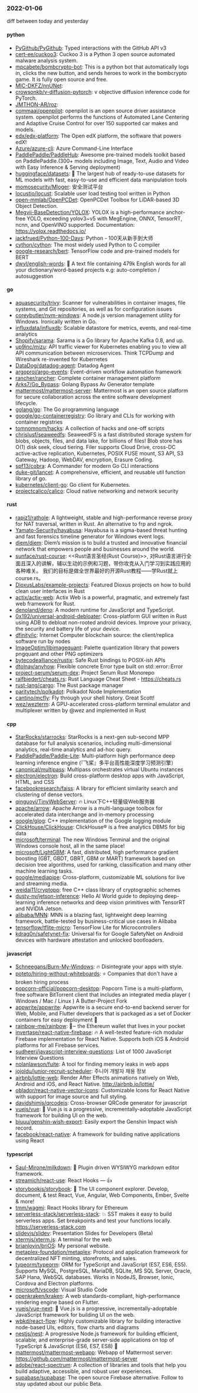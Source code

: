 ### 2022-01-06
diff between today and yesterday

#### python
* [PyGithub/PyGithub](https://github.com/PyGithub/PyGithub): Typed interactions with the GitHub API v3
* [cert-ee/cuckoo3](https://github.com/cert-ee/cuckoo3): Cuckoo 3 is a Python 3 open source automated malware analysis system.
* [mpcabete/bombcrypto-bot](https://github.com/mpcabete/bombcrypto-bot): This is a python bot that automatically logs in, clicks the new button, and sends heroes to work in the bombcrypto game. It is fully open source and free.
* [MIC-DKFZ/nnUNet](https://github.com/MIC-DKFZ/nnUNet): 
* [crowsonkb/v-diffusion-pytorch](https://github.com/crowsonkb/v-diffusion-pytorch): v objective diffusion inference code for PyTorch.
* [JMTHON-AR/roz](https://github.com/JMTHON-AR/roz): 
* [commaai/openpilot](https://github.com/commaai/openpilot): openpilot is an open source driver assistance system. openpilot performs the functions of Automated Lane Centering and Adaptive Cruise Control for over 150 supported car makes and models.
* [edx/edx-platform](https://github.com/edx/edx-platform): The Open edX platform, the software that powers edX!
* [Azure/azure-cli](https://github.com/Azure/azure-cli): Azure Command-Line Interface
* [PaddlePaddle/PaddleHub](https://github.com/PaddlePaddle/PaddleHub): Awesome pre-trained models toolkit based on PaddlePaddle.(300+ models including Image, Text, Audio and Video with Easy Inference & Serving deployment)
* [huggingface/datasets](https://github.com/huggingface/datasets): 🤗 The largest hub of ready-to-use datasets for ML models with fast, easy-to-use and efficient data manipulation tools
* [momosecurity/Mloger](https://github.com/momosecurity/Mloger): 安全测试平台
* [locustio/locust](https://github.com/locustio/locust): Scalable user load testing tool written in Python
* [open-mmlab/OpenPCDet](https://github.com/open-mmlab/OpenPCDet): OpenPCDet Toolbox for LiDAR-based 3D Object Detection.
* [Megvii-BaseDetection/YOLOX](https://github.com/Megvii-BaseDetection/YOLOX): YOLOX is a high-performance anchor-free YOLO, exceeding yolov3~v5 with MegEngine, ONNX, TensorRT, ncnn, and OpenVINO supported. Documentation: https://yolox.readthedocs.io/
* [jackfrued/Python-100-Days](https://github.com/jackfrued/Python-100-Days): Python - 100天从新手到大师
* [cython/cython](https://github.com/cython/cython): The most widely used Python to C compiler
* [google-research/bert](https://github.com/google-research/bert): TensorFlow code and pre-trained models for BERT
* [dwyl/english-words](https://github.com/dwyl/english-words): 📝 A text file containing 479k English words for all your dictionary/word-based projects e.g: auto-completion / autosuggestion

#### go
* [aquasecurity/trivy](https://github.com/aquasecurity/trivy): Scanner for vulnerabilities in container images, file systems, and Git repositories, as well as for configuration issues
* [coreybutler/nvm-windows](https://github.com/coreybutler/nvm-windows): A node.js version management utility for Windows. Ironically written in Go.
* [influxdata/influxdb](https://github.com/influxdata/influxdb): Scalable datastore for metrics, events, and real-time analytics
* [Shopify/sarama](https://github.com/Shopify/sarama): Sarama is a Go library for Apache Kafka 0.8, and up.
* [up9inc/mizu](https://github.com/up9inc/mizu): API traffic viewer for Kubernetes enabling you to view all API communication between microservices. Think TCPDump and Wireshark re-invented for Kubernetes
* [DataDog/datadog-agent](https://github.com/DataDog/datadog-agent): Datadog Agent
* [argoproj/argo-events](https://github.com/argoproj/argo-events): Event-driven workflow automation framework
* [rancher/rancher](https://github.com/rancher/rancher): Complete container management platform
* [Arks7/Go_Bypass](https://github.com/Arks7/Go_Bypass): Golang Bypass Av Generator template
* [mattermost/mattermost-server](https://github.com/mattermost/mattermost-server): Mattermost is an open source platform for secure collaboration across the entire software development lifecycle.
* [golang/go](https://github.com/golang/go): The Go programming language
* [google/go-containerregistry](https://github.com/google/go-containerregistry): Go library and CLIs for working with container registries
* [tomnomnom/hacks](https://github.com/tomnomnom/hacks): A collection of hacks and one-off scripts
* [chrislusf/seaweedfs](https://github.com/chrislusf/seaweedfs): SeaweedFS is a fast distributed storage system for blobs, objects, files, and data lake, for billions of files! Blob store has O(1) disk seek, cloud tiering. Filer supports Cloud Drive, cross-DC active-active replication, Kubernetes, POSIX FUSE mount, S3 API, S3 Gateway, Hadoop, WebDAV, encryption, Erasure Coding.
* [spf13/cobra](https://github.com/spf13/cobra): A Commander for modern Go CLI interactions
* [duke-git/lancet](https://github.com/duke-git/lancet): A comprehensive, efficient, and reusable util function library of go.
* [kubernetes/client-go](https://github.com/kubernetes/client-go): Go client for Kubernetes.
* [projectcalico/calico](https://github.com/projectcalico/calico): Cloud native networking and network security

#### rust
* [rapiz1/rathole](https://github.com/rapiz1/rathole): A lightweight, stable and high-performance reverse proxy for NAT traversal, written in Rust. An alternative to frp and ngrok.
* [Yamato-Security/hayabusa](https://github.com/Yamato-Security/hayabusa): Hayabusa is a sigma-based threat hunting and fast forensics timeline generator for Windows event logs.
* [diem/diem](https://github.com/diem/diem): Diem’s mission is to build a trusted and innovative financial network that empowers people and businesses around the world.
* [sunface/rust-course](https://github.com/sunface/rust-course): <<Rust语言圣经(Rust Course)>>, 对Rust语言进行全面且深入的讲解，辅以生动的示例和习题，带你攻克从入门学习到实践应用的各种难关。 我们的目标是做全世界最好的开源Rust教程——学Rust就上course.rs。
* [DioxusLabs/example-projects](https://github.com/DioxusLabs/example-projects): Featured Dioxus projects on how to build clean user interfaces in Rust
* [actix/actix-web](https://github.com/actix/actix-web): Actix Web is a powerful, pragmatic, and extremely fast web framework for Rust.
* [denoland/deno](https://github.com/denoland/deno): A modern runtime for JavaScript and TypeScript.
* [0x192/universal-android-debloater](https://github.com/0x192/universal-android-debloater): Cross-platform GUI written in Rust using ADB to debloat non-rooted android devices. Improve your privacy, the security and battery life of your device.
* [dfinity/ic](https://github.com/dfinity/ic): Internet Computer blockchain source: the client/replica software run by nodes
* [ImageOptim/libimagequant](https://github.com/ImageOptim/libimagequant): Palette quantization library that powers pngquant and other PNG optimizers
* [bytecodealliance/rustix](https://github.com/bytecodealliance/rustix): Safe Rust bindings to POSIX-ish APIs
* [dtolnay/anyhow](https://github.com/dtolnay/anyhow): Flexible concrete Error type built on std::error::Error
* [project-serum/serum-dex](https://github.com/project-serum/serum-dex): Project Serum Rust Monorepo
* [ralfbiedert/cheats.rs](https://github.com/ralfbiedert/cheats.rs): Rust Language Cheat Sheet - https://cheats.rs
* [rust-lang/cargo](https://github.com/rust-lang/cargo): The Rust package manager
* [paritytech/polkadot](https://github.com/paritytech/polkadot): Polkadot Node Implementation
* [cantino/mcfly](https://github.com/cantino/mcfly): Fly through your shell history. Great Scott!
* [wez/wezterm](https://github.com/wez/wezterm): A GPU-accelerated cross-platform terminal emulator and multiplexer written by @wez and implemented in Rust

#### cpp
* [StarRocks/starrocks](https://github.com/StarRocks/starrocks): StarRocks is a next-gen sub-second MPP database for full analysis scenarios, including multi-dimensional analytics, real-time analytics and ad-hoc query.
* [PaddlePaddle/Paddle-Lite](https://github.com/PaddlePaddle/Paddle-Lite): Multi-platform high performance deep learning inference engine (『飞桨』多平台高性能深度学习预测引擎）
* [canonical/multipass](https://github.com/canonical/multipass): Multipass orchestrates virtual Ubuntu instances
* [electron/electron](https://github.com/electron/electron): Build cross-platform desktop apps with JavaScript, HTML, and CSS
* [facebookresearch/faiss](https://github.com/facebookresearch/faiss): A library for efficient similarity search and clustering of dense vectors.
* [qinguoyi/TinyWebServer](https://github.com/qinguoyi/TinyWebServer): 🔥 Linux下C++轻量级Web服务器
* [apache/arrow](https://github.com/apache/arrow): Apache Arrow is a multi-language toolbox for accelerated data interchange and in-memory processing
* [google/glog](https://github.com/google/glog): C++ implementation of the Google logging module
* [ClickHouse/ClickHouse](https://github.com/ClickHouse/ClickHouse): ClickHouse® is a free analytics DBMS for big data
* [microsoft/terminal](https://github.com/microsoft/terminal): The new Windows Terminal and the original Windows console host, all in the same place!
* [microsoft/LightGBM](https://github.com/microsoft/LightGBM): A fast, distributed, high performance gradient boosting (GBT, GBDT, GBRT, GBM or MART) framework based on decision tree algorithms, used for ranking, classification and many other machine learning tasks.
* [google/mediapipe](https://github.com/google/mediapipe): Cross-platform, customizable ML solutions for live and streaming media.
* [weidai11/cryptopp](https://github.com/weidai11/cryptopp): free C++ class library of cryptographic schemes
* [dusty-nv/jetson-inference](https://github.com/dusty-nv/jetson-inference): Hello AI World guide to deploying deep-learning inference networks and deep vision primitives with TensorRT and NVIDIA Jetson.
* [alibaba/MNN](https://github.com/alibaba/MNN): MNN is a blazing fast, lightweight deep learning framework, battle-tested by business-critical use cases in Alibaba
* [tensorflow/tflite-micro](https://github.com/tensorflow/tflite-micro): TensorFlow Lite for Microcontrollers
* [kdrag0n/safetynet-fix](https://github.com/kdrag0n/safetynet-fix): Universal fix for Google SafetyNet on Android devices with hardware attestation and unlocked bootloaders.

#### javascript
* [Schneegans/Burn-My-Windows](https://github.com/Schneegans/Burn-My-Windows): 🔥 Disintegrate your apps with style.
* [poteto/hiring-without-whiteboards](https://github.com/poteto/hiring-without-whiteboards): ⭐️ Companies that don't have a broken hiring process
* [popcorn-official/popcorn-desktop](https://github.com/popcorn-official/popcorn-desktop): Popcorn Time is a multi-platform, free software BitTorrent client that includes an integrated media player ( Windows / Mac / Linux ) A Butter-Project Fork
* [appwrite/appwrite](https://github.com/appwrite/appwrite): Appwrite is a secure end-to-end backend server for Web, Mobile, and Flutter developers that is packaged as a set of Docker containers for easy deployment 🚀
* [rainbow-me/rainbow](https://github.com/rainbow-me/rainbow): 🌈‒ the Ethereum wallet that lives in your pocket
* [invertase/react-native-firebase](https://github.com/invertase/react-native-firebase): 🔥 A well-tested feature-rich modular Firebase implementation for React Native. Supports both iOS & Android platforms for all Firebase services.
* [sudheerj/javascript-interview-questions](https://github.com/sudheerj/javascript-interview-questions): List of 1000 JavaScript Interview Questions
* [nolanlawson/fuite](https://github.com/nolanlawson/fuite): A tool for finding memory leaks in web apps
* [jojoldu/junior-recruit-scheduler](https://github.com/jojoldu/junior-recruit-scheduler): 주니어 개발자 채용 정보
* [airbnb/lottie-web](https://github.com/airbnb/lottie-web): Render After Effects animations natively on Web, Android and iOS, and React Native. http://airbnb.io/lottie/
* [oblador/react-native-vector-icons](https://github.com/oblador/react-native-vector-icons): Customizable Icons for React Native with support for image source and full styling.
* [davidshimjs/qrcodejs](https://github.com/davidshimjs/qrcodejs): Cross-browser QRCode generator for javascript
* [vuejs/vue](https://github.com/vuejs/vue): 🖖 Vue.js is a progressive, incrementally-adoptable JavaScript framework for building UI on the web.
* [biuuu/genshin-wish-export](https://github.com/biuuu/genshin-wish-export): Easily export the Genshin Impact wish record.
* [facebook/react-native](https://github.com/facebook/react-native): A framework for building native applications using React

#### typescript
* [Saul-Mirone/milkdown](https://github.com/Saul-Mirone/milkdown): 🍼 Plugin driven WYSIWYG markdown editor framework.
* [streamich/react-use](https://github.com/streamich/react-use): React Hooks — 👍
* [storybookjs/storybook](https://github.com/storybookjs/storybook): 📓 The UI component explorer. Develop, document, & test React, Vue, Angular, Web Components, Ember, Svelte & more!
* [tmm/wagmi](https://github.com/tmm/wagmi): React Hooks library for Ethereum
* [serverless-stack/serverless-stack](https://github.com/serverless-stack/serverless-stack): 💥 SST makes it easy to build serverless apps. Set breakpoints and test your functions locally. https://serverless-stack.com
* [slidevjs/slidev](https://github.com/slidevjs/slidev): Presentation Slides for Developers (Beta)
* [xtermjs/xterm.js](https://github.com/xtermjs/xterm.js): A terminal for the web
* [brianlovin/briOS](https://github.com/brianlovin/briOS): My personal website.
* [metaplex-foundation/metaplex](https://github.com/metaplex-foundation/metaplex): Protocol and application framework for decentralized NFT minting, storefronts, and sales.
* [typeorm/typeorm](https://github.com/typeorm/typeorm): ORM for TypeScript and JavaScript (ES7, ES6, ES5). Supports MySQL, PostgreSQL, MariaDB, SQLite, MS SQL Server, Oracle, SAP Hana, WebSQL databases. Works in NodeJS, Browser, Ionic, Cordova and Electron platforms.
* [microsoft/vscode](https://github.com/microsoft/vscode): Visual Studio Code
* [openkraken/kraken](https://github.com/openkraken/kraken): A web standards-compliant, high-performance rendering engine based on Flutter.
* [vuejs/vue-next](https://github.com/vuejs/vue-next): 🖖 Vue.js is a progressive, incrementally-adoptable JavaScript framework for building UI on the web.
* [wbkd/react-flow](https://github.com/wbkd/react-flow): Highly customizable library for building interactive node-based UIs, editors, flow charts and diagrams
* [nestjs/nest](https://github.com/nestjs/nest): A progressive Node.js framework for building efficient, scalable, and enterprise-grade server-side applications on top of TypeScript & JavaScript (ES6, ES7, ES8) 🚀
* [mattermost/mattermost-webapp](https://github.com/mattermost/mattermost-webapp): Webapp of Mattermost server: https://github.com/mattermost/mattermost-server
* [adobe/react-spectrum](https://github.com/adobe/react-spectrum): A collection of libraries and tools that help you build adaptive, accessible, and robust user experiences.
* [supabase/supabase](https://github.com/supabase/supabase): The open source Firebase alternative. Follow to stay updated about our public Beta.
